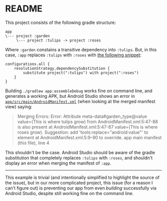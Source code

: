 # README

This project consists of the following gradle structure:

```
app
\--- project :garden
     \--- project :tulips -> project :roses
```

Where `:garden` constains a transitive dependency into `:tulips`. But, in this case, `:app` replaces `:tulips` with `:roses` with [the following snippet](https://github.com/onemahon/RoseGarden/blob/master/app/build.gradle#L19):

```
configurations.all {
    resolutionStrategy.dependencySubstitution {
        substitute project(":tulips") with project(":roses")
    }
}
```

Building `./gradlew app:assembleDebug` works fine on command line, and generates a working APK, but Android Studio shows an error in [`app/src/main/AndroidManifest.xml`](https://github.com/onemahon/RoseGarden/blob/master/app/src/main/AndroidManifest.xml) (when looking at the merged manifest view) saying:

> Merging Errors: Error: Attribute meta-data#garden_type@value value=(This is where tulips grow) from AndroidManifest.xml:5:47-88 is also present at AndroidManifest.xml:5:47-87 value=(This is where roses grow). Suggestion: add 'tools:replace="android:value"' to <meta-data> element at AndroidManifest.xml:5:9-90 to override. app main manifest (this file), line 4

This shouldn't be the case. Android Studio should be aware of the gradle substitution that completely replaces `:tulips` with `:roses`, and shouldn't display an error when merging the manifest of `:app`.

---

This example is trivial (and intentionally simplified to highlight the source of the issue), but in our more complicated project, this issue (for a reason I can't figure out) is preventing our app from even *building* successfully via Android Studio, despite still working fine on the command line.
